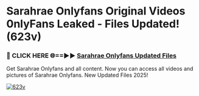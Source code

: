 # Sarahrae Onlyfans Original Videos 0nlyFans Leaked - Files Updated! (623v)

<h3>🔴 CLICK HERE 🌐==►► <a href="https://tinyurl.com/2m67pmp6" rel="nofollow">Sarahrae Onlyfans Updated Files</a></h3>

Get Sarahrae Onlyfans and all content. Now you can access all videos and pictures of Sarahrae Onlyfans. New Updated Files 2025!

[![623v](https://i.imgur.com/H4QAA4z.gif)](https://tinyurl.com/2m67pmp6)